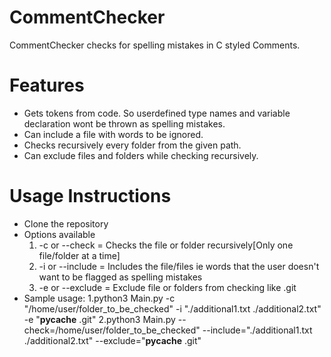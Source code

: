 # CommentChecker

CommentChecker checks for spelling mistakes in C styled Comments.

# Features
  - Gets tokens from code. So userdefined type names and variable declaration wont be thrown as spelling mistakes.
  - Can include a file with words to be ignored.
  - Checks recursively every folder from the given path.
  - Can exclude files and folders while checking recursively.

# Usage Instructions
- Clone the repository
- Options available
    1. -c or --check = Checks the file or folder recursively[Only one file/folder at a time]
    2. -i or --include = Includes the file/files ie words that the user doesn't want to be flagged as spelling mistakes
    3. -e or --exclude = Exclude file or folders from checking like .git
- Sample usage:
     1.python3 Main.py -c "/home/user/folder_to_be_checked" -i "./additional1.txt ./additional2.txt" -e "__pycache__ .git"
    2.python3 Main.py --check=/home/user/folder_to_be_checked" --include="./additional1.txt ./additional2.txt" --exclude="__pycache__ .git"
